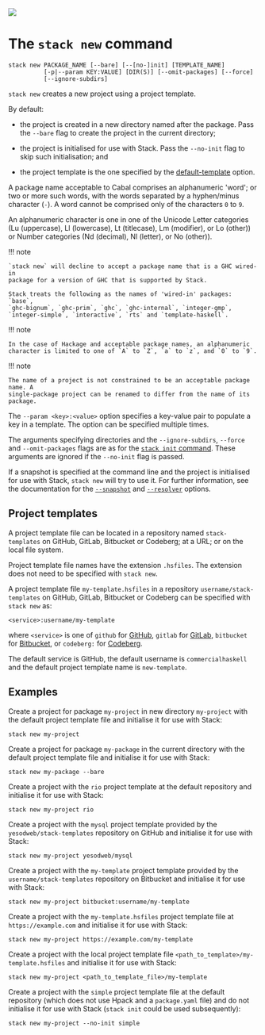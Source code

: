 <div class="hidden-warning"><a href="https://docs.haskellstack.org/"><img src="https://cdn.jsdelivr.net/gh/commercialhaskell/stack/doc/img/hidden-warning.svg"></a></div>

# The `stack new` command

~~~text
stack new PACKAGE_NAME [--bare] [--[no-]init] [TEMPLATE_NAME]
          [-p|--param KEY:VALUE] [DIR(S)] [--omit-packages] [--force]
          [--ignore-subdirs]
~~~

`stack new` creates a new project using a project template.

By default:

* the project is created in a new directory named after the package. Pass the
  `--bare` flag to create the project in the current directory;

* the project is initialised for use with Stack. Pass the `--no-init` flag to
  skip such initialisation; and

* the project template is the one specified by the
[default-template](../configure/yaml/non-project.md#default-template) option.

A package name acceptable to Cabal comprises an alphanumeric 'word'; or two or
more such words, with the words separated by a hyphen/minus character (`-`). A
word cannot be comprised only of the characters `0` to `9`.

An alphanumeric character is one in one of the Unicode Letter categories
(Lu (uppercase), Ll (lowercase), Lt (titlecase), Lm (modifier), or Lo (other))
or Number categories (Nd (decimal), Nl (letter), or No (other)).

!!! note

    `stack new` will decline to accept a package name that is a GHC wired-in
    package for a version of GHC that is supported by Stack.

    Stack treats the following as the names of 'wired-in' packages: `base`,
    `ghc-bignum`, `ghc-prim`, `ghc`, `ghc-internal`, `integer-gmp`,
    `integer-simple`, `interactive`, `rts` and `template-haskell`.

!!! note

    In the case of Hackage and acceptable package names, an alphanumeric
    character is limited to one of `A` to `Z`, `a` to `z`, and `0` to `9`.

!!! note

    The name of a project is not constrained to be an acceptable package name. A
    single-package project can be renamed to differ from the name of its
    package.

The `--param <key>:<value>` option specifies a key-value pair to populate a key
in a template. The option can be specified multiple times.

The arguments specifying directories and the `--ignore-subdirs`, `--force` and
`--omit-packages` flags are as for the [`stack init` command](init_command.md).
These arguments are ignored if the `--no-init` flag is passed.

If a snapshot is specified at the command line and the project is initialised
for use with Stack, `stack new` will try to use it. For further information, see
the documentation for the
[`--snapshot`](../configure/global_flags.md#-snapshot-option) and
[`--resolver`](../configure/global_flags.md#-resolver-option) options.

## Project templates

A project template file can be located in a repository named `stack-templates`
on GitHub, GitLab, Bitbucket or Codeberg; at a URL; or on the local file system.

Project template file names have the extension `.hsfiles`. The extension does
not need to be specified with `stack new`.

A project template file `my-template.hsfiles` in a repository
`username/stack-templates` on GitHub, GitLab, Bitbucket or Codeberg can be
specified with `stack new` as:

~~~test
<service>:username/my-template
~~~

where `<service>` is one of `github` for [GitHub](https://github.com/),
`gitlab` for [GitLab](https://gitlab.com), `bitbucket` for
[Bitbucket](https://bitbucket.com), or `codeberg:` for
[Codeberg](https://codeberg.org).

The default service is GitHub, the default username is `commercialhaskell` and
the default project template name is `new-template`.

## Examples

Create a project for package `my-project` in new directory `my-project` with the
default project template file and initialise it for use with Stack:

~~~text
stack new my-project
~~~

Create a project for package `my-package` in the current directory with the
default project template file and initialise it for use with Stack:

~~~text
stack new my-package --bare
~~~

Create a project with the `rio` project template at the default repository and
initialise it for use with Stack:

~~~text
stack new my-project rio
~~~

Create a project with the `mysql` project template provided by the
`yesodweb/stack-templates` repository on GitHub and initialise it for use with
Stack:

~~~text
stack new my-project yesodweb/mysql
~~~

Create a project with the `my-template` project template provided by the
`username/stack-templates` repository on Bitbucket and initialise it for use
with Stack:

~~~text
stack new my-project bitbucket:username/my-template
~~~

Create a project with the `my-template.hsfiles` project template file at
`https://example.com` and initialise it for use with Stack:

~~~text
stack new my-project https://example.com/my-template
~~~

Create a project with the local project template file
`<path_to_template>/my-template.hsfiles` and initialise it for use with Stack:

~~~text
stack new my-project <path_to_template_file>/my-template
~~~

Create a project with the `simple` project template file at the default
repository (which does not use Hpack and a `package.yaml` file) and do not
initialise it for use with Stack (`stack init` could be used subsequently):

~~~text
stack new my-project --no-init simple
~~~

